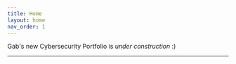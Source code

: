 ```yaml
---
title: Home
layout: home
nav_order: 1
---
```


Gab's new Cybersecurity Portfolio is *under construction* :)

----
